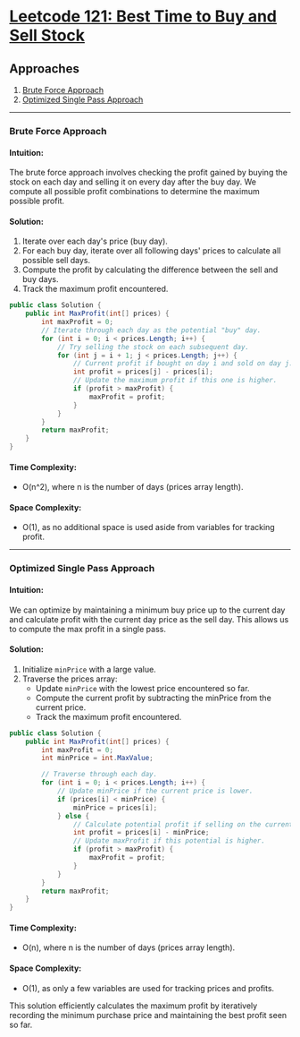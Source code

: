 # [Leetcode 121: Best Time to Buy and Sell Stock](https://leetcode.com/problems/best-time-to-buy-and-sell-stock)

## Approaches

1. [Brute Force Approach](#brute-force-approach)
2. [Optimized Single Pass Approach](#optimized-single-pass-approach)

---

### Brute Force Approach

#### Intuition:
The brute force approach involves checking the profit gained by buying the stock on each day and selling it on every day after the buy day. We compute all possible profit combinations to determine the maximum possible profit.

#### Solution:
1. Iterate over each day's price (buy day).
2. For each buy day, iterate over all following days' prices to calculate all possible sell days.
3. Compute the profit by calculating the difference between the sell and buy days.
4. Track the maximum profit encountered.

```csharp
public class Solution {
    public int MaxProfit(int[] prices) {
        int maxProfit = 0;
        // Iterate through each day as the potential "buy" day.
        for (int i = 0; i < prices.Length; i++) {
            // Try selling the stock on each subsequent day.
            for (int j = i + 1; j < prices.Length; j++) {
                // Current profit if bought on day i and sold on day j.
                int profit = prices[j] - prices[i];
                // Update the maximum profit if this one is higher.
                if (profit > maxProfit) {
                    maxProfit = profit;
                }
            }
        }
        return maxProfit;
    }
}
```

#### Time Complexity:
- O(n^2), where n is the number of days (prices array length).

#### Space Complexity:
- O(1), as no additional space is used aside from variables for tracking profit.

---

### Optimized Single Pass Approach

#### Intuition:
We can optimize by maintaining a minimum buy price up to the current day and calculate profit with the current day price as the sell day. This allows us to compute the max profit in a single pass.

#### Solution:
1. Initialize `minPrice` with a large value.
2. Traverse the prices array:
   - Update `minPrice` with the lowest price encountered so far.
   - Compute the current profit by subtracting the minPrice from the current price.
   - Track the maximum profit encountered.

```csharp
public class Solution {
    public int MaxProfit(int[] prices) {
        int maxProfit = 0;
        int minPrice = int.MaxValue;

        // Traverse through each day.
        for (int i = 0; i < prices.Length; i++) {
            // Update minPrice if the current price is lower.
            if (prices[i] < minPrice) {
                minPrice = prices[i];
            } else {
                // Calculate potential profit if selling on the current day.
                int profit = prices[i] - minPrice;
                // Update maxProfit if this potential is higher.
                if (profit > maxProfit) {
                    maxProfit = profit;
                }
            }
        }
        return maxProfit;
    }
}
```

#### Time Complexity:
- O(n), where n is the number of days (prices array length).

#### Space Complexity:
- O(1), as only a few variables are used for tracking prices and profits. 

This solution efficiently calculates the maximum profit by iteratively recording the minimum purchase price and maintaining the best profit seen so far.

